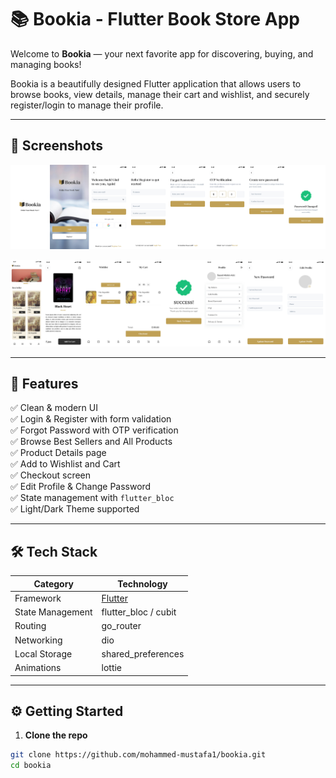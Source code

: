 # 📚 Bookia - Flutter Book Store App

Welcome to **Bookia** — your next favorite app for discovering, buying, and managing books!

Bookia is a beautifully designed Flutter application that allows users to browse books, view details, manage their cart and wishlist, and securely register/login to manage their profile.

---

## 🚀 Screenshots



 ![](screenshots/1.jpg) 

 ![](screenshots/2.jpg) 


---

## 🧩 Features

✅ Clean & modern UI  
✅ Login & Register with form validation  
✅ Forgot Password with OTP verification  
✅ Browse Best Sellers and All Products  
✅ Product Details page  
✅ Add to Wishlist and Cart  
✅ Checkout screen  
✅ Edit Profile & Change Password  
✅ State management with `flutter_bloc`  
✅ Light/Dark Theme supported

---

## 🛠️ Tech Stack

| Category         | Technology         |
|------------------|--------------------|
| Framework        | [Flutter](https://flutter.dev) |
| State Management | flutter_bloc / cubit |
| Routing          | go_router          |
| Networking       | dio                |
| Local Storage    | shared_preferences |
| Animations       | lottie              |

---
## ⚙️ Getting Started

1. **Clone the repo**

```bash
git clone https://github.com/mohammed-mustafa1/bookia.git
cd bookia
